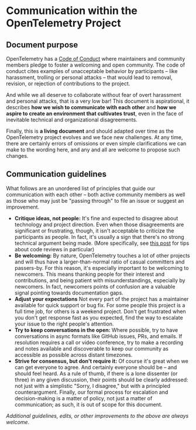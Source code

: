 # Communication within the OpenTelemetry Project

## Document purpose

OpenTelemetry has a [Code of Conduct](./code-of-conduct.md)
where maintainers and community members pledge to foster a welcoming and open
community. The code of conduct cites examples of unacceptable behavior by
participants – like harassment, trolling or personal attacks – that would lead to
removal, revision, or rejection of contributions to the project.

And while we all deserve to collaborate without fear of overt harassment and
personal attacks, that is a very low bar! This document is aspirational, it
describes **how we wish to communicate with each other** and **how we aspire to
create an environment that cultivates trust**, even in the face of inevitable
technical and organizational disagreements.

Finally, this is **a living document** and should adapted over time as the
OpenTelemetry project evolves and we face new challenges. At any time, there are
certainly errors of omissions or even simple clarifications we can make to the
wording here, and any and all are welcome to propose such changes.

## Communication guidelines

What follows are an unordered list of principles that guide our communication
with each other – both active community members as well as those who may just be
"passing through" to file an issue or suggest an improvement.

* **Critique ideas, not people:** It's fine and expected to disagree about
  technology and project direction. Even when those disagreements are
  significant or frustrating, though, it isn't acceptable to criticize the
  participants as people. In fact, it's usually a sign that there's no strong
  technical argument being made. (More specifically, see [this
  post](https://developers.redhat.com/blog/2019/07/08/10-tips-for-reviewing-code-you-dont-like/)
  for tips about code reviews in particular)
* **Be welcoming:** By nature, OpenTelemetry touches a lot of other projects and
  will thus have a larger-than-normal ratio of casual committers and passers-by.
  For this reason, it's especially important to be welcoming to newcomers. This
  means thanking people for their interest and contributions, and being patient
  with misunderstandings, especially by newcomers. In fact, newcomers points of
  confusion are a valuable signal pointing towards documentation gaps.
* **Adjust your expectations** Not every part of the project has a maintainer
  available for quick support or bug fix. For some people this project is a full
  time job, for others is a weekend project. Don't get frustrated when you don't
  get response fast as you expected, find the way to escalate your issue to the
  right people's attention.
* **Try to keep conversations in the open:** Where possible, try to have
  conversations in async formats like GitHub issues, PRs, and emails. If
  resolution requires a call or video conference, try to make a recording and
  notes available and discoverable to keep our community as accessible as
  possible across distant timezones.
* **Strive for consensus, but don't require it:** Of course it's great when we
  can get everyone to agree. And certainly everyone should be – and should feel
  heard. As a rule of thumb, if there is a lone dissenter (or three) in any
  given discussion, their points should be clearly addressed: not just with a
  simplistic "Sorry, I disagree," but with a principled counterargument.
  Finally, our formal process for escalation and decision-making is a matter of
  policy, not just a matter of communication; as such, it is out of scope for
  this document.

_Additional guidelines, edits, or other improvements to the above are always
welcome._
